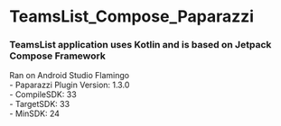 # TeamsList_Compose_Paparazzi
<h3>TeamsList application uses Kotlin and is based on Jetpack Compose Framework</h3>
Ran on Android Studio Flamingo <br>
- Paparazzi Plugin Version: 1.3.0 <br>
- CompileSDK: 33 <br>
- TargetSDK: 33 <br>
- MinSDK: 24 <br>
